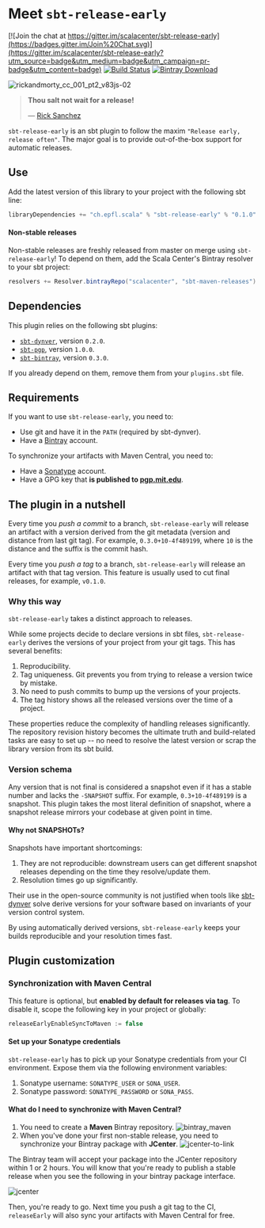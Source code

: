 # Meet `sbt-release-early`
[![Join the chat at https://gitter.im/scalacenter/sbt-release-early](https://badges.gitter.im/Join%20Chat.svg)](https://gitter.im/scalacenter/sbt-release-early?utm_source=badge&utm_medium=badge&utm_campaign=pr-badge&utm_content=badge)
[![Build Status](https://platform-ci.scala-lang.org/api/badges/scalacenter/sbt-release-early/status.svg)](https://platform-ci.scala-lang.org/scalacenter/sbt-release-early)
[![Bintray Download](https://api.bintray.com/packages/scalacenter/sbt-maven-releases/sbt-release-early/images/download.svg) ](https://bintray.com/scalacenter/sbt-maven-releases/sbt-release-early/_latestVersion)

![rickandmorty_cc_001_pt2_v83js-02](https://user-images.githubusercontent.com/2462974/27400541-aa2e8cd6-56c0-11e7-8361-08dec76e1163.jpg)

> **Thou salt not wait for a release!**
> 
> — [Rick Sanchez](rick)

`sbt-release-early` is an sbt plugin to follow the maxim
`"Release early, release often"`. The major goal is to provide out-of-the-box
support for automatic releases.

## Use

Add the latest version of this library to your project with the following sbt line:

```scala
libraryDependencies += "ch.epfl.scala" % "sbt-release-early" % "0.1.0"
```

#### Non-stable releases

Non-stable releases are freshly released from master on merge using
`sbt-release-early`! To depend on them, add the Scala Center's Bintray resolver
to your sbt project:

```scala
resolvers += Resolver.bintrayRepo("scalacenter", "sbt-maven-releases")
```

## Dependencies

This plugin relies on the following sbt plugins:

* [`sbt-dynver`](sbtdynver), version `0.2.0`.
* [`sbt-pgp`](sbtpgp), version `1.0.0`.
* [`sbt-bintray`](sbtbintray), version `0.3.0`.

If you already depend on them, remove them from your `plugins.sbt` file.

## Requirements

If you want to use `sbt-release-early`, you need to:
  
* Use git and have it in the `PATH` (required by sbt-dynver).
* Have a [Bintray](bintray) account.

To synchronize your artifacts with Maven Central, you need to:
* Have a [Sonatype](sonatype) account.
* Have a GPG key that **is published to [pgp.mit.edu](http://pgp.mit.edu/)**.

## The plugin in a nutshell

Every time you *push a commit* to a branch, `sbt-release-early` will release an
artifact with a version derived from the git metadata (version and distance from
last git tag). For example, `0.3.0+10-4f489199`, where `10` is the distance
and the suffix is the commit hash.

Every time you *push a tag* to a branch, `sbt-release-early` will release an
artifact with that tag version. This feature is usually used to cut final releases,
for example, `v0.1.0`.

### Why this way

`sbt-release-early` takes a distinct approach to releases.

While some projects decide to declare versions in sbt files, `sbt-release-early`
derives the versions of your project from your git tags. This has several benefits:

1. Reproducibility.
2. Tag uniqueness. Git prevents you from trying to release a version twice by mistake.
3. No need to push commits to bump up the versions of your projects.
4. The tag history shows all the released versions over the time of a project.

These properties reduce the complexity of handling releases significantly.
The repository revision history becomes the ultimate truth and build-related
tasks are easy to set up -- no need to resolve the latest version or scrap
the library version from its sbt build.

### Version schema

Any version that is not final is considered a snapshot even if it has a stable
number and lacks the `-SNAPSHOT` suffix. For example, `0.3+10-4f489199` is a
snapshot. This plugin takes the most literal definition of snapshot,
where a snapshot release mirrors your codebase at given point in time.

#### Why not SNAPSHOTs?

Snapshots have important shortcomings:

1. They are not reproducible: downstream users can get different snapshot releases
depending on the time they resolve/update them.
2. Resolution times go up significantly.

Their use in the open-source community is not justified when tools like [sbt-dynver](sbtdynver)
solve derive versions for your software based on invariants of your version control system.

By using automatically derived versions, `sbt-release-early` keeps your builds reproducible
and your resolution times fast.

## Plugin customization

### Synchronization with Maven Central

This feature is optional, but **enabled by default for releases via tag**.
To disable it, scope the following key in your project or globally:
```scala
releaseEarlyEnableSyncToMaven := false
```

#### Set up your Sonatype credentials

`sbt-release-early` has to pick up your Sonatype credentials from your CI environment.
Expose them via the following environment variables:

1. Sonatype username: `SONATYPE_USER` or `SONA_USER`.
1. Sonatype password: `SONATYPE_PASSWORD` or `SONA_PASS`.

#### What do I need to synchronize with Maven Central?

1. You need to create a **Maven** Bintray repository.
![bintray_maven](https://user-images.githubusercontent.com/2462974/27399758-21607d3a-56be-11e7-919d-06b9315e22ee.png)
1. When you've done your first non-stable release, you need to synchronize
your Bintray package with **JCenter**.
![jcenter-to-link](https://user-images.githubusercontent.com/2462974/27399894-9527a72a-56be-11e7-944f-f27e73d5c09f.png)

The Bintray team will accept your package into the JCenter repository within 1 or 2 hours.
You will know that you're ready to publish a stable release when you see the following in
your bintray package interface.

![jcenter](https://user-images.githubusercontent.com/2462974/27399886-89e42258-56be-11e7-8608-796a71b1db0d.png)

Then, you're ready to go. Next time you push a git tag to the CI, `releaseEarly`
will also sync your artifacts with Maven Central for free.


[sbtdynver]: https://github.com/dwijnand/sbt-dynver
[sbtpgp]: https://github.com/sbt/sbt-pgp
[sbtbintray]: https://github.com/sbt/sbt-bintray
[bintray]: https://github.com/sbt/sbt-bintray
[sonatype]: https://www.sonatype.com/
[rick]: https://www.google.ch/url?sa=t&rct=j&q=&esrc=s&source=web&cd=2&cad=rja&uact=8&ved=0ahUKEwilmJf3yc_UAhVFvhQKHVO2DwgQFgg3MAE&url=https%3A%2F%2Fen.wikipedia.org%2Fwiki%2FRick_Sanchez_(Rick_and_Morty)&usg=AFQjCNEalPWcD1EFtXjxxghoVHIAo4gy1Q

